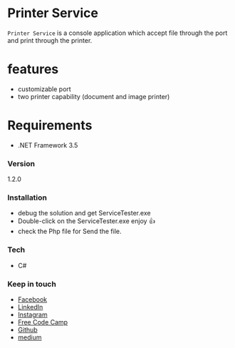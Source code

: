 # Printer Service

`Printer Service` is a console application which accept file through the port and print through the printer.

features
========
  - customizable port
  - two printer capability (document and image printer)

Requirements
=============
  - .NET Framework 3.5
### Version
1.2.0
### Installation
   - debug the solution and get ServiceTester.exe
   - Double-click on the ServiceTester.exe enjoy :+1:
   - check the Php file for Send the file.

### Tech

* C#

### Keep in touch
   * [Facebook](https://www.facebook.com/ddrdushy)
   * [LinkedIn](https://www.linkedin.com/in/ddr-dushy-199394a8?trk=hp-identity-name)
   * [Instagram](https://www.instagram.com/ddrdushy/)
   * [Free Code Camp](https://www.freecodecamp.com/ddrdushy)
   * [Github](https://github.com/ddrdushy)
   * [medium](https://medium.com/@ddrdushy)

